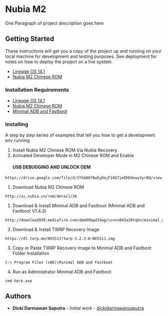 # Nubia M2

One Paragraph of project description goes here

## Getting Started

These instructions will get you a copy of the project up and running on your local machine for development and testing purposes. See deployment for notes on how to deploy the project on a live system.

<ul>
	<li><a href="https://drive.google.com/file/d/1YSdAOY0wEyDojF24G7jeDhDdxwy3yr8Q/view">Lineage OS 14.1</a></li>
	<li><a href="http://ui.nubia.cn/rom/detail/36">Nubia M2 Chinese ROM</a></li>
</ul>

### Installation Requirements

<ul>
	<li><a href="https://drive.google.com/file/d/1YSdAOY0wEyDojF24G7jeDhDdxwy3yr8Q/view">Lineage OS 14.1</a></li>
	<li><a href="http://ui.nubia.cn/rom/detail/36">Nubia M2 Chinese ROM</a></li>
	<li><a href="http://download930.mediafire.com/dmm09bpd33wg/ccnnv843a20tqbn/minimal_adb_fastboot_v1.4.3.zip">Minimal ADB and Fastboot</a></li>
</ul>

### Installing

A step by step series of examples that tell you how to get a development env running

1. Install Nubia M2 Chinese ROM Via Nubia Recovery
2. Activated Developer Mode in M2 Chinese ROM and Enable <h4>USB DEBUGGING AND UNLOCK OEM</h4>

```
https://drive.google.com/file/d/1YSdAOY0wEyDojF24G7jeDhDdxwy3yr8Q/view
```

1. Download Nubia M2 Chinese ROM

```
http://ui.nubia.cn/rom/detail/36
```

1. Download & Install Minimal ADB and Fastboot (Minimal ADB and Fastboot V1.4.3)

```
http://download930.mediafire.com/dmm09bpd33wg/ccnnv843a20tqbn/minimal_adb_fastboot_v1.4.3.zip
```

2. Download & Install TWRP Recovery Image

```
https://dl.twrp.me/NX551J/twrp-3.2.3-0-NX551J.img
```

3. Copy or Paste TWRP Recovery Image to Minimal ADB and Fastboot Folder Installation

```
C:\ Program Files (x86)\Minimal ADB and Fastboot
```

4. Run as Administrator Minimal ADB and Fastboot

```
cmd-here.exe
```

## Authors

* **Dicki Darmawan Saputra** - *Initial work* - [dickidarmawansaputra](https://github.com/dickidarmawansaputra)